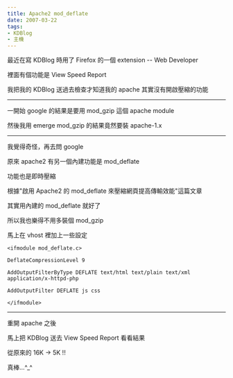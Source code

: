 ```yaml
---
title: Apache2 mod_deflate
date: 2007-03-22
tags:
- KDBlog
- 主機
---
```

最近在寫 KDBlog 時用了 Firefox 的一個 extension -- Web Developer

裡面有個功能是 View Speed Report

我把我的 KDBlog 送過去檢查才知道我的 apache 其實沒有開啟壓縮的功能

---

一開始 google 的結果是要用 mod_gzip 這個 apache module

然後我用 emerge mod_gzip 的結果竟然要裝 apache-1.x

---

我覺得奇怪，再去問 google

原來 apache2 有另一個內建功能是 mod_deflate

功能也是即時壓縮

根據"啟用 Apache2 的 mod_deflate 來壓縮網頁提高傳輸效能"這篇文章

其實用內建的 mod_deflate 就好了

所以我也樂得不用多裝個 mod_gzip

馬上在 vhost 裡加上一些設定

```
<ifmodule mod_deflate.c>

DeflateCompressionLevel 9

AddOutputFilterByType DEFLATE text/html text/plain text/xml application/x-httpd-php

AddOutputFilter DEFLATE js css

</ifmodule>
```

---

重開 apache 之後

馬上把 KDBlog 送去 View Speed Report 看看結果

從原來的 16K -> 5K !!

真棒...^_^

